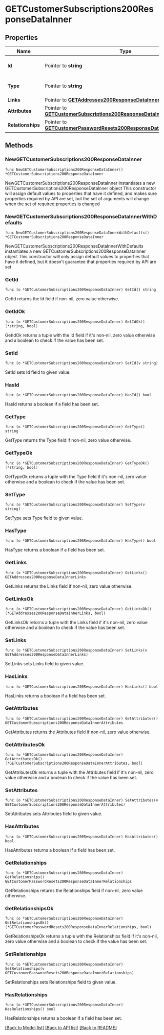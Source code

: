 # GETCustomerSubscriptions200ResponseDataInner

## Properties

Name | Type | Description | Notes
------------ | ------------- | ------------- | -------------
**Id** | Pointer to **string** | The resource&#39;s id | [optional] 
**Type** | Pointer to **string** | The resource&#39;s type | [optional] 
**Links** | Pointer to [**GETAddresses200ResponseDataInnerLinks**](GETAddresses200ResponseDataInnerLinks.md) |  | [optional] 
**Attributes** | Pointer to [**GETCustomerSubscriptions200ResponseDataInnerAttributes**](GETCustomerSubscriptions200ResponseDataInnerAttributes.md) |  | [optional] 
**Relationships** | Pointer to [**GETCustomerPasswordResets200ResponseDataInnerRelationships**](GETCustomerPasswordResets200ResponseDataInnerRelationships.md) |  | [optional] 

## Methods

### NewGETCustomerSubscriptions200ResponseDataInner

`func NewGETCustomerSubscriptions200ResponseDataInner() *GETCustomerSubscriptions200ResponseDataInner`

NewGETCustomerSubscriptions200ResponseDataInner instantiates a new GETCustomerSubscriptions200ResponseDataInner object
This constructor will assign default values to properties that have it defined,
and makes sure properties required by API are set, but the set of arguments
will change when the set of required properties is changed

### NewGETCustomerSubscriptions200ResponseDataInnerWithDefaults

`func NewGETCustomerSubscriptions200ResponseDataInnerWithDefaults() *GETCustomerSubscriptions200ResponseDataInner`

NewGETCustomerSubscriptions200ResponseDataInnerWithDefaults instantiates a new GETCustomerSubscriptions200ResponseDataInner object
This constructor will only assign default values to properties that have it defined,
but it doesn't guarantee that properties required by API are set

### GetId

`func (o *GETCustomerSubscriptions200ResponseDataInner) GetId() string`

GetId returns the Id field if non-nil, zero value otherwise.

### GetIdOk

`func (o *GETCustomerSubscriptions200ResponseDataInner) GetIdOk() (*string, bool)`

GetIdOk returns a tuple with the Id field if it's non-nil, zero value otherwise
and a boolean to check if the value has been set.

### SetId

`func (o *GETCustomerSubscriptions200ResponseDataInner) SetId(v string)`

SetId sets Id field to given value.

### HasId

`func (o *GETCustomerSubscriptions200ResponseDataInner) HasId() bool`

HasId returns a boolean if a field has been set.

### GetType

`func (o *GETCustomerSubscriptions200ResponseDataInner) GetType() string`

GetType returns the Type field if non-nil, zero value otherwise.

### GetTypeOk

`func (o *GETCustomerSubscriptions200ResponseDataInner) GetTypeOk() (*string, bool)`

GetTypeOk returns a tuple with the Type field if it's non-nil, zero value otherwise
and a boolean to check if the value has been set.

### SetType

`func (o *GETCustomerSubscriptions200ResponseDataInner) SetType(v string)`

SetType sets Type field to given value.

### HasType

`func (o *GETCustomerSubscriptions200ResponseDataInner) HasType() bool`

HasType returns a boolean if a field has been set.

### GetLinks

`func (o *GETCustomerSubscriptions200ResponseDataInner) GetLinks() GETAddresses200ResponseDataInnerLinks`

GetLinks returns the Links field if non-nil, zero value otherwise.

### GetLinksOk

`func (o *GETCustomerSubscriptions200ResponseDataInner) GetLinksOk() (*GETAddresses200ResponseDataInnerLinks, bool)`

GetLinksOk returns a tuple with the Links field if it's non-nil, zero value otherwise
and a boolean to check if the value has been set.

### SetLinks

`func (o *GETCustomerSubscriptions200ResponseDataInner) SetLinks(v GETAddresses200ResponseDataInnerLinks)`

SetLinks sets Links field to given value.

### HasLinks

`func (o *GETCustomerSubscriptions200ResponseDataInner) HasLinks() bool`

HasLinks returns a boolean if a field has been set.

### GetAttributes

`func (o *GETCustomerSubscriptions200ResponseDataInner) GetAttributes() GETCustomerSubscriptions200ResponseDataInnerAttributes`

GetAttributes returns the Attributes field if non-nil, zero value otherwise.

### GetAttributesOk

`func (o *GETCustomerSubscriptions200ResponseDataInner) GetAttributesOk() (*GETCustomerSubscriptions200ResponseDataInnerAttributes, bool)`

GetAttributesOk returns a tuple with the Attributes field if it's non-nil, zero value otherwise
and a boolean to check if the value has been set.

### SetAttributes

`func (o *GETCustomerSubscriptions200ResponseDataInner) SetAttributes(v GETCustomerSubscriptions200ResponseDataInnerAttributes)`

SetAttributes sets Attributes field to given value.

### HasAttributes

`func (o *GETCustomerSubscriptions200ResponseDataInner) HasAttributes() bool`

HasAttributes returns a boolean if a field has been set.

### GetRelationships

`func (o *GETCustomerSubscriptions200ResponseDataInner) GetRelationships() GETCustomerPasswordResets200ResponseDataInnerRelationships`

GetRelationships returns the Relationships field if non-nil, zero value otherwise.

### GetRelationshipsOk

`func (o *GETCustomerSubscriptions200ResponseDataInner) GetRelationshipsOk() (*GETCustomerPasswordResets200ResponseDataInnerRelationships, bool)`

GetRelationshipsOk returns a tuple with the Relationships field if it's non-nil, zero value otherwise
and a boolean to check if the value has been set.

### SetRelationships

`func (o *GETCustomerSubscriptions200ResponseDataInner) SetRelationships(v GETCustomerPasswordResets200ResponseDataInnerRelationships)`

SetRelationships sets Relationships field to given value.

### HasRelationships

`func (o *GETCustomerSubscriptions200ResponseDataInner) HasRelationships() bool`

HasRelationships returns a boolean if a field has been set.


[[Back to Model list]](../README.md#documentation-for-models) [[Back to API list]](../README.md#documentation-for-api-endpoints) [[Back to README]](../README.md)



